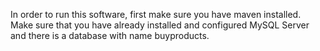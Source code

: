 In order to run this software, first make sure you have maven installed. Make sure that you have already installed and configured MySQL Server and there is
a database with name buyproducts.